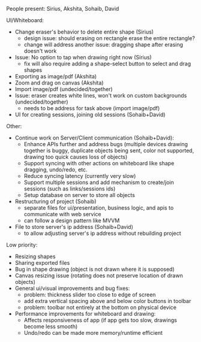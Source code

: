 People present: Sirius, Akshita, Sohaib, David

UI/Whiteboard:
- Change eraser's behavior to delete entire shape (Sirius)
    - design issue: should erasing on rectangle erase the entire rectangle?
    - change will address another issue: dragging shape after erasing doesn't work
- Issue: No option to tap when drawing right now (Sirius)
    - fix will also require adding a shape-select button to select and drag shapes
- Exporting as image/pdf (Akshita)
- Zoom and drag on canvas (Akshita)
- Import image/pdf (undecided/together)
- Issue: eraser creates white lines, won't work on custom backgrounds (undecided/together)
    - needs to be address for task above (import image/pdf)
- UI for creating sessions, joining old sessions (Sohaib+David)

Other:
- Continue work on Server/Client communication (Sohaib+David): 
	- Enhance APIs further and address bugs (multiple devices drawing together is buggy, duplicate objects being sent, color not supported, drawing too quick causes loss of objects)
	- Support syncing with other actions on whiteboard like shape dragging, undo/redo, etc.
	- Reduce syncing latency (currently very slow)
	- Support multiple sessions and add mechanism to create/join sessions (such as links/sessions ids)
	- Setup database on server to store all objects
- Restructuring of project (Sohaib)
    - separate files for ui/presentation, business logic, and apis to communicate with web service
    - can follow a design pattern like MVVM
- File to store server's ip address (Sohaib+David)
    - to allow adjusting server's ip  address without rebuilding project

Low priority:
- Resizing shapes
- Sharing exported files
- Bug in shape drawing (object is not drawn where it is supposed)
- Canvas resizing issue (rotating does not preserve location of drawn objects)
- General ui/visual improvements and bug fixes:
    * problem: thickness slider too close to edge of screen
    * add extra vertical spacing above and below color buttons in toolbar
    * problem: toolbar not entirely at the bottom on physical device
- Performance improvements for whiteboard and drawing:
    - Affects responsiveness of app (if app gets too slow, drawings become less smooth)
    - Undo/redo can be made more memory/runtime efficient